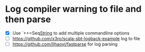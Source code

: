 # Log compiler warning to file and then parse

- [x] Use `++=Seq[String]("-Yxxx","-Yxxx") to add multiple commandline options
- [ ] https://github.com/x3ro/scala-sbt-logback-example log to file
- [ ] https://github.com/lihaoyi/fastparse for log parsing